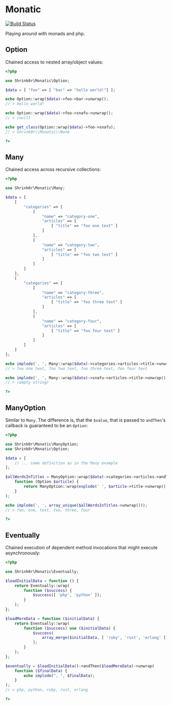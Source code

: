# Monatic

[![Build Status](https://secure.travis-ci.org/shrink0r/monatic.png)](http://travis-ci.org/shrink0r/monatic)

Playing around with monads and php.

## Option

Chained access to nested array/object values:

```php
<?php

use Shrink0r\Monatic\Option;

$data = [ "foo" => [ "bar" => "hello world!"] ];

echo Option::wrap($data)->foo->bar->unwrap();
// > hello world!

echo Option::wrap($data)->foo->snafu->unwrap();
// > (null)

echo get_class(Option::wrap($data)->foo->snafu);
// > Shrink0r\\Monatic\\None

?>
```

## Many

Chained access across recursive collections:

```php
<?php

use Shrink0r\Monatic\Many;

$data = [
    [
        "categories" => [
            [
                "name" => "category-one",
                "articles" => [
                    [ "title" => "foo one text" ]
                ]
            ],
            [
                "name" => "category-two",
                "articles" => [
                    [ "title" => "foo two text" ]
                ]
            ]
        ]
    ],
    [
        "categories" => [
            [
                "name" => "category-three",
                "articles" => [
                    [ "title" => "foo three text" ]
                ]
            ],
            [
                "name" => "category-four",
                "articles" => [
                    [ "title" => "foo four text" ]
                ]
            ]
        ]
    ]
];

echo implode(', ', Many::wrap($data)->categories->articles->title->unwrap());
// > foo one text, foo two text, foo three text, foo four text

echo implode(', ', Many::wrap($data)->snafu->articles->title->unwrap());
// > (empty string)

?>
```

## ManyOption

Similar to ```Many```. The difference is, that the ```$value```, that is passed to ```andThen```'s callback is guaranteed to be an ```Option```:

```php
<?php

use Shrink0r\Monatic\ManyOption;
use Shrink0r\Monatic\Option;

$data = [
    // ... same definition as in the Many example
];

$allWordsInTitles = ManyOption::wrap($data)->categories->articles->andThen(
    function (Option $article) {
        return ManyOption::wrap(explode(' ', $article->title->unwrap()));
    }
);

echo implode(', ', array_unique($allWordsInTitles->unwrap()));
// > foo, one, text, two, three, four

?>
```

## Eventually

Chained execution of dependent method invocations that might execute asynchronously:

```php
<?php

use Shrink0r\Monatic\Eventually;

$loadInitialData = function () {
    return Eventually::wrap(
        function ($success) {
            $success([ 'php', 'python' ]);
        }
    );
};

$loadMoreData = function ($initialData) {
    return Eventually::wrap(
        function ($success) use ($initialData) {
            $success(
                array_merge($initialData, [ 'ruby', 'rust', 'erlang' ])
            );
        }
    );
};

$eventually = $loadInitialData()->andThen($loadMoreData)->unwrap(
    function ($finalData) {
        echo implode(", ", $finalData);
    }
);
// > php, python, ruby, rust, erlang

?>
```
